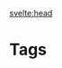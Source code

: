 <script lang="ts">
  import TagsList from "$lib/components/TagsList.svelte";
  import { siteTitle } from "$lib/config";

  export let data;
</script>

<svelte:head>

  <title>Tags | {siteTitle}</title>
  <meta property="og:title" content="Tags | {siteTitle}" />
  <meta name="twitter:title" content="Tags | {siteTitle}" />
</svelte:head>

# Tags

<TagsList uniqueTags={data.uniqueTags} />

<style lang="scss">
  h1 {
		margin-bottom: 2rem;
	}
</style>
